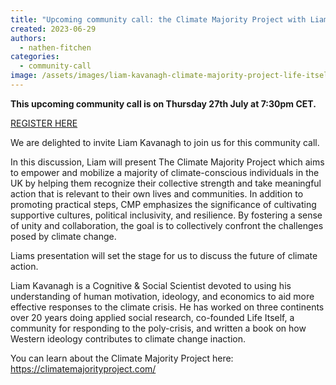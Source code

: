 ```yaml
---
title: "Upcoming community call: the Climate Majority Project with Liam Kavanagh"
created: 2023-06-29
authors: 
  - nathen-fitchen
categories: 
  - community-call
image: /assets/images/liam-kavanagh-climate-majority-project-life-itself-community-call.jpg
---
```


**This upcoming community call is on Thursday 27th July at 7:30pm CET.**

[REGISTER HERE](https://us02web.zoom.us/meeting/register/tZ0kfuGupjgiHdNduOAcFViVcGfFGZiat7mu)

We are delighted to invite Liam Kavanagh to join us for this community call.

In this discussion, Liam will present The Climate Majority Project which aims to empower and mobilize a majority of climate-conscious individuals in the UK by helping them recognize their collective strength and take meaningful action that is relevant to their own lives and communities. In addition to promoting practical steps, CMP emphasizes the significance of cultivating supportive cultures, political inclusivity, and resilience. By fostering a sense of unity and collaboration, the goal is to collectively confront the challenges posed by climate change. 

Liams presentation will set the stage for us to discuss the future of climate action. 

Liam Kavanagh is a Cognitive & Social Scientist devoted to using his understanding of human motivation, ideology, and economics to aid more effective responses to the climate crisis. He has worked on three continents over 20 years doing applied social research, co-founded Life Itself, a community for responding to the poly-crisis, and written a book on how Western ideology contributes to climate change inaction.

You can learn about the Climate Majority Project here: https://climatemajorityproject.com/